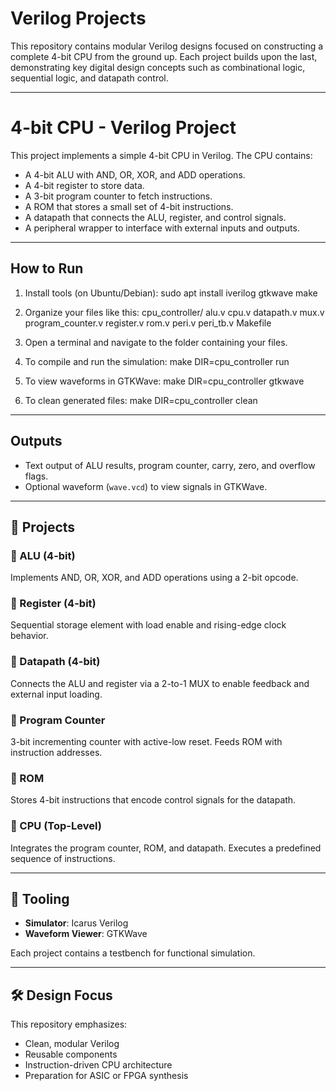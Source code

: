 # Verilog Projects

This repository contains modular Verilog designs focused on constructing a complete 4-bit CPU from the ground up. Each project builds upon the last, demonstrating key digital design concepts such as combinational logic, sequential logic, and datapath control.

---
4-bit CPU - Verilog Project
===========================

This project implements a simple 4-bit CPU in Verilog. The CPU contains:
- A 4-bit ALU with AND, OR, XOR, and ADD operations.
- A 4-bit register to store data.
- A 3-bit program counter to fetch instructions.
- A ROM that stores a small set of 4-bit instructions.
- A datapath that connects the ALU, register, and control signals.
- A peripheral wrapper to interface with external inputs and outputs.

--------------------------------------------------
How to Run
--------------------------------------------------

1. Install tools (on Ubuntu/Debian):
   sudo apt install iverilog gtkwave make

2. Organize your files like this:
   cpu_controller/
     alu.v
     cpu.v
     datapath.v
     mux.v
     program_counter.v
     register.v
     rom.v
     peri.v
     peri_tb.v
     Makefile

3. Open a terminal and navigate to the folder containing your files.

4. To compile and run the simulation:
   make DIR=cpu_controller run

5. To view waveforms in GTKWave:
   make DIR=cpu_controller gtkwave

6. To clean generated files:
   make DIR=cpu_controller clean

--------------------------------------------------
Outputs
--------------------------------------------------
- Text output of ALU results, program counter, carry, zero, and overflow flags.
- Optional waveform (`wave.vcd`) to view signals in GTKWave.

--------------------------------------------------


## 🧱 Projects

### 🔹 ALU (4-bit)

Implements AND, OR, XOR, and ADD operations using a 2-bit opcode.

### 🔹 Register (4-bit)

Sequential storage element with load enable and rising-edge clock behavior.

### 🔹 Datapath (4-bit)

Connects the ALU and register via a 2-to-1 MUX to enable feedback and external input loading.

### 🔹 Program Counter

3-bit incrementing counter with active-low reset. Feeds ROM with instruction addresses.

### 🔹 ROM

Stores 4-bit instructions that encode control signals for the datapath.

### 🔹 CPU (Top-Level)

Integrates the program counter, ROM, and datapath. Executes a predefined sequence of instructions.

---

## 🧪 Tooling

- **Simulator**: Icarus Verilog
- **Waveform Viewer**: GTKWave

Each project contains a testbench for functional simulation.

---

## 🛠️ Design Focus

This repository emphasizes:

- Clean, modular Verilog
- Reusable components
- Instruction-driven CPU architecture
- Preparation for ASIC or FPGA synthesis
